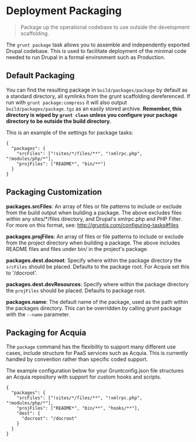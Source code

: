 # Deployment Packaging

> Package up the operational codebase to use outside the development scaffolding.

The `grunt package` task allows you to assemble and independently exported
Drupal codebase. This is used to facilitate deployment of the minimal code
needed to run Drupal in a formal environment such as Production.

## Default Packaging

You can find the resulting package in `build/packages/package` by default as a
standard directory, all symlinks from the grunt scaffolding dereferenced. If
run with `grunt package:compress` it will also output
`build/packages/package.tgz` as an easily stored archive. **Remember, this
directory is wiped by `grunt clean` unless you configure your package directory
to be outside the build directory.**

This is an example of the settings for package tasks:

```
{
  "packages": {
    "srcFiles": ["!sites/*/files/**", "!xmlrpc.php", "!modules/php/*"],
    "projFiles": ["README*", "bin/**"]
  }
}
```

## Packaging Customization

**packages.srcFiles**: An array of files or file patterns to include or exclude
from the build output when building a package. The above excludes files within
any sites/*/files directory, and Drupal's xmlrpc.php and PHP Filter. For more on
this format, see: http://gruntjs.com/configuring-tasks#files

**packages.projFiles**: An array of files or file patterns to include or exclude
from the project directory when building a package. The above includes README
files and files under bin/ in the project's package.

**packages.dest.docroot**: Specify where within the package directory the
`srcFiles` should be placed. Defaults to the package root. For Acquia set this
to '/docroot'.

**packages.dest.devResources**: Specify where within the package directory the
`projFiles` should be placed. Defaults to package root.

**packages.name**: The default name of the package, used as the path within the packages directory. This can be overridden by calling grunt package with the `--name` parameter.

## Packaging for Acquia

The `package` command has the flexibility to support many different use cases,
include structure for PaaS services such as Acquia. This is currently handled
by convention rather than specific coded support.

The example configuration below for your Gruntconfig.json file structures an Acquia repository with support for custom hooks and scripts.

```
{
  "packages": {
    "srcFiles": ["!sites/*/files/**", "!xmlrpc.php", "!modules/php/*"],
    "projFiles": ["README*", "bin/**", "hooks/**"],
    "dest": {
      "docroot": "/docroot"
    }
  }
}
```
